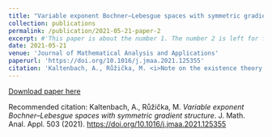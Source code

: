 ```yaml
---
title: "Variable exponent Bochner–Lebesgue spaces with symmetric gradient structure"
collection: publications
permalink: /publication/2021-05-21-paper-2
excerpt: #'This paper is about the number 1. The number 2 is left for future work.'
date: 2021-05-21
venue: 'Journal of Mathematical Analysis and Applications'
paperurl: 'https://doi.org/10.1016/j.jmaa.2021.125355'
citation: 'Kaltenbach, A., Růžička, M. <i>Note on the existence theory for pseudo-monotone evolution problems</i>. J. Math. Anal. Appl. 503 (2021). https://doi.org/10.1007/s00028-020-00577-y'
---
```


[Download paper here](https://doi.org/10.1016/j.jmaa.2021.125355) 

Recommended citation: Kaltenbach, A., Růžička, M. <i>Variable exponent Bochner–Lebesgue spaces with symmetric gradient structure</i>. J. Math. Anal. Appl. 503 (2021). https://doi.org/10.1016/j.jmaa.2021.125355

